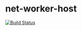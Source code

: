 # net-worker-host

[![Build Status](https://azfunc.visualstudio.com/Azure%20Functions/_apis/build/status/fabiocav.net-worker-host?branchName=main)](https://azfunc.visualstudio.com/Azure%20Functions/_build/latest?definitionId=201&branchName=main)
